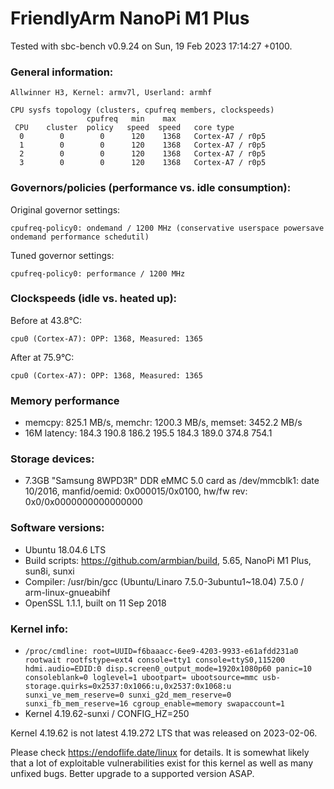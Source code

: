 # FriendlyArm NanoPi M1 Plus

Tested with sbc-bench v0.9.24 on Sun, 19 Feb 2023 17:14:27 +0100.

### General information:

    Allwinner H3, Kernel: armv7l, Userland: armhf
    
    CPU sysfs topology (clusters, cpufreq members, clockspeeds)
                     cpufreq   min    max
     CPU    cluster  policy   speed  speed   core type
      0        0        0      120    1368   Cortex-A7 / r0p5
      1        0        0      120    1368   Cortex-A7 / r0p5
      2        0        0      120    1368   Cortex-A7 / r0p5
      3        0        0      120    1368   Cortex-A7 / r0p5

### Governors/policies (performance vs. idle consumption):

Original governor settings:

    cpufreq-policy0: ondemand / 1200 MHz (conservative userspace powersave ondemand performance schedutil)

Tuned governor settings:

    cpufreq-policy0: performance / 1200 MHz

### Clockspeeds (idle vs. heated up):

Before at 43.8°C:

    cpu0 (Cortex-A7): OPP: 1368, Measured: 1365 

After at 75.9°C:

    cpu0 (Cortex-A7): OPP: 1368, Measured: 1365 

### Memory performance

  * memcpy: 825.1 MB/s, memchr: 1200.3 MB/s, memset: 3452.2 MB/s
  * 16M latency: 184.3 190.8 186.2 195.5 184.3 189.0 374.8 754.1 

### Storage devices:

  * 7.3GB "Samsung 8WPD3R" DDR eMMC 5.0 card as /dev/mmcblk1: date 10/2016, manfid/oemid: 0x000015/0x0100, hw/fw rev: 0x0/0x0000000000000000

### Software versions:

  * Ubuntu 18.04.6 LTS
  * Build scripts: https://github.com/armbian/build, 5.65, NanoPi M1 Plus, sun8i, sunxi
  * Compiler: /usr/bin/gcc (Ubuntu/Linaro 7.5.0-3ubuntu1~18.04) 7.5.0 / arm-linux-gnueabihf
  * OpenSSL 1.1.1, built on 11 Sep 2018

### Kernel info:

  * `/proc/cmdline: root=UUID=f6baaacc-6ee9-4203-9933-e61afdd231a0 rootwait rootfstype=ext4 console=tty1 console=ttyS0,115200 hdmi.audio=EDID:0 disp.screen0_output_mode=1920x1080p60 panic=10 consoleblank=0 loglevel=1 ubootpart= ubootsource=mmc usb-storage.quirks=0x2537:0x1066:u,0x2537:0x1068:u   sunxi_ve_mem_reserve=0 sunxi_g2d_mem_reserve=0 sunxi_fb_mem_reserve=16 cgroup_enable=memory swapaccount=1`
  * Kernel 4.19.62-sunxi / CONFIG_HZ=250

Kernel 4.19.62 is not latest 4.19.272 LTS that was released on 2023-02-06.

Please check https://endoflife.date/linux for details. It is somewhat likely
that a lot of exploitable vulnerabilities exist for this kernel as well as
many unfixed bugs. Better upgrade to a supported version ASAP.